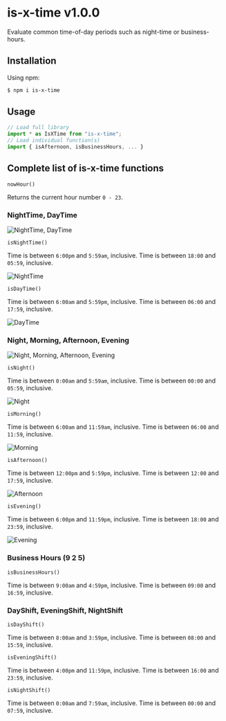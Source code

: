# is-x-time v1.0.0

Evaluate common time-of-day periods such as night-time or business-hours.

## Installation

Using npm:

```sh
$ npm i is-x-time
```

## Usage

```js
// Load full library
import * as IsXTime from "is-x-time";
// Load individual function(s)
import { isAfternoon, isBusinessHours, ... } 
```

## Complete list of is-x-time functions

`nowHour()`

Returns the current hour number `0 - 23`.

### NightTime, DayTime 

![NightTime, DayTime](docs/gfx/night-time-day-time.svg)

`isNightTime()`

Time is between `6:00pm` and `5:59am`, inclusive.
Time is between `18:00` and `05:59`, inclusive.

![NightTime](docs/gfx/night-time.svg)

`isDayTime()`

Time is between `6:00am` and `5:59pm`, inclusive.
Time is between `06:00` and `17:59`, inclusive.

![DayTime](docs/gfx/day-time.svg)

### Night, Morning, Afternoon, Evening

![Night, Morning, Afternoon, Evening](docs/gfx/night-morning-afternoon-evening.svg)

`isNight()`

Time is between `0:00am` and `5:59am`, inclusive.
Time is between `00:00` and `05:59`, inclusive.


![Night](docs/gfx/night.svg)

`isMorning()`

Time is between `6:00am` and `11:59am`, inclusive.
Time is between `06:00` and `11:59`, inclusive.


![Morning](docs/gfx/morning.svg)

`isAfternoon()`

Time is between `12:00pm` and `5:59pm`, inclusive.
Time is between `12:00` and `17:59`, inclusive.


![Afternoon](docs/gfx/afternoon.svg)

`isEvening()`

Time is between `6:00pm` and `11:59pm`, inclusive.
Time is between `18:00` and `23:59`, inclusive.

![Evening](docs/gfx/evening.svg)

### Business Hours (9 2 5)

`isBusinessHours()`

Time is between `9:00am` and `4:59pm`, inclusive.
Time is between `09:00` and `16:59`, inclusive.

### DayShift, EveningShift, NightShift

`isDayShift()`

Time is between `8:00am` and `3:59pm`, inclusive.
Time is between `08:00` and `15:59`, inclusive.

`isEveningShift()`

Time is between `4:00pm` and `11:59pm`, inclusive.
Time is between `16:00` and `23:59`, inclusive.

`isNightShift()`

Time is between `0:00am` and `7:59am`, inclusive.
Time is between `00:00` and `07:59`, inclusive.

